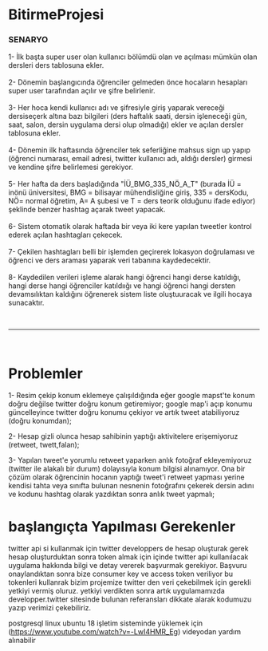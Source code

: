 <h1> BitirmeProjesi </h1>

<h3> SENARYO </h3>
<p>
1- İlk başta super user olan kullanıcı bölümdü olan ve açılması mümkün olan dersleri ders tablosuna ekler.</br></br>
2- Dönemin başlangıcında öğrenciler gelmeden önce hocaların hesapları super user tarafından açılır ve şifre belirlenir. </br></br>
3- Her hoca kendi kullanıcı adı ve şifresiyle giriş yaparak vereceği dersiseçerk altına bazı bilgileri (ders haftalık saati, dersin işleneceği gün, saat, salon, dersin uygulama dersi olup olmadığı) ekler ve açılan dersler tablosuna ekler. </br></br>
4- Dönemin ilk haftasında öğrenciler tek seferliğine mahsus sign up yapıp (öğrenci numarası, email adresi, twitter kullanıcı adı, aldığı dersler) girmesi ve kendine şifre belirlemesi gerekiyor. </br></br>
5- Her hafta da ders başladığında "İÜ_BMG_335_NÖ_A_T" (burada İÜ = inönü üniversitesi, BMG = bilisayar mühendisliğine giriş, 335 = dersKodu, NÖ= normal öğretim, A= A şubesi ve T = ders teorik olduğunu ifade ediyor) şeklinde benzer hashtag açarak tweet yapacak. </br></br>
6- Sistem otomatik olarak haftada bir veya iki kere yapılan tweetler kontrol ederek açılan hashtagları çekecek. </br></br>
7- Çekilen hashtagları belli bir işlemden geçirerek lokasyon doğrulaması ve öğrenci ve ders araması yaparak veri tabanına kaydedecektir. </br></br>
8- Kaydedilen verileri işleme alarak hangi öğrenci hangi derse katıldığı, hangi derse hangi öğrenciler katıldıığı ve hangi öğrenci hangi dersten devamsılıktan kaldığını öğrenerek sistem liste oluştuuracak ve ilgili hocaya sunacaktır.
</p>
</br>
<hr>
</br>

# Problemler

1- Resim çekip konum eklemeye çalışıldığında eğer google mapst'te konum doğru değilse twitter doğru konum getiremiyor; google map'i açıp konumu güncelleyince twitter doğru konumu çekiyor ve artık tweet atabiliyoruz (doğru konumdan);

2- Hesap gizli olunca hesap sahibinin yaptığı aktivitelere erişemiyoruz (retweet, twett,falan);

3- Yapılan tweet'e yorumlu retweet yaparken anlık fotoğraf ekleyemiyoruz (twitter ile alakalı bir durum) dolayısıyla konum bilgisi alınamıyor. Ona bir çözüm olarak öğrencinin hocanın yaptığı tweet'i retweet yapması yerine kendisi tahta veya sınıfta bulunan nesnenin fotoğrafını çekerek dersin adını ve kodunu hashtag olarak yazdıktan sonra anlık tweet yapmalı;








# başlangıçta Yapılması Gerekenler
twitter api si kullanmak için twitter developpers de hesap oluşturak gerek
hesap oluşturduktan sonra token almak için içinde twitter api kullanılacak uygulama hakkında bilgi ve detay vererek başvurmak gerekiyor.
Başvuru onaylandıktan sonra bize consumer key ve access token veriliyor bu tokenleri kullanrak bizim projemize twitter den veri çekebilmek için gerekli yetkiyi vermiş oluruz.
yetkiyi verdikten sonra artık uygulamamızda developper.twitter sitesinde bulunan referansları dikkate alarak kodumuzu yazıp verimizi çekebiliriz.

postgresql linux ubuntu 18 işletim sisteminde yüklemek için (https://www.youtube.com/watch?v=-LwI4HMR_Eg) videyodan yardım alınabilir
